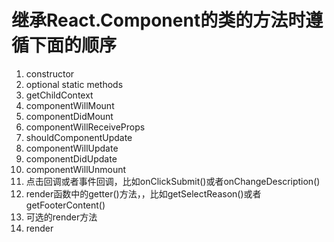 # 继承React.Component的类的方法时遵循下面的顺序
1. constructor
2. optional static methods
3. getChildContext
4. componentWillMount
5. componentDidMount
6. componentWillReceiveProps
7. shouldComponentUpdate
8. componentWillUpdate
9. componentDidUpdate
10. componentWillUnmount
11. 点击回调或者事件回调，比如onClickSubmit()或者onChangeDescription()
12. render函数中的getter()方法，，比如getSelectReason()或者getFooterContent()
13. 可选的render方法
14. render

